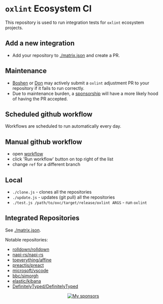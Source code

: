 # `oxlint` Ecosystem CI

This repository is used to run integration tests for `oxlint` ecosystem projects.

## Add a new integration

* Add your repository to [./matrix.json](./matrix.json) and create a PR.

## Maintenance

* [Boshen](https://github.com/Boshen) or [Don](https://github.com/donisaac) may actively submit a `oxlint` adjustment PR to your repository if it fails to run correctly.
* Due to maintenance burden, a [sponsorship](https://github.com/sponsors/Boshen) will have a more likely hood of having the PR accepted.

## Scheduled github workflow

Workflows are scheduled to run automatically every day.

## Manual github workflow

* open [workflow](https://github.com/oxc-project/oxlint-ecosystem-ci/actions/workflows/ecosystem-ci.yml)
* click 'Run workflow' button on top right of the list
* change `ref` for a different branch

## Local

- `./clone.js` - clones all the repositories
- `./update.js` - updates (git pull) all the repositories
- `./test.js /path/to/oxc/target/release/oxlint ARGS` - run `oxlint`

## Integrated Repositories

See [./matrix.json](./matrix.json).

Notable repositories:

* [rolldown/rolldown](https://github.com/rolldown-rs/rolldown)
* [napi-rs/napi-rs](https://github.com/napi-rs/napi-rs)
* [toeverything/affine](https://github.com/toeverything/affine)
* [preactjs/preact](https://github.com/preactjs/preact)
* [microsoft/vscode](https://github.com/microsoft/vscode)
* [bbc/simorgh](https://github.com/bbc/simorgh)
* [elastic/kibana](https://github.com/elastic/kibana)
* [DefinitelyTyped/DefinitelyTyped](https://github.com/DefinitelyTyped/DefinitelyTyped)


<p align="center">
  <a href="https://github.com/sponsors/Boshen">
    <img src="https://cdn.jsdelivr.net/gh/boshen/sponsors/sponsors.svg" alt="My sponsors" />
  </a>
</p>
